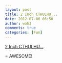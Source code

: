 ```yaml
---
layout: post
title: 2 Inch CTHULHU...
date: 2012-07-06 06:50
author: woh3
comments: true
categories: [Fun]
---
```

<p><a href='http://wp.me/p1gkRU-1Sd'>2 Inch CTHULHU...</a>.</p>
= AWESOME!
